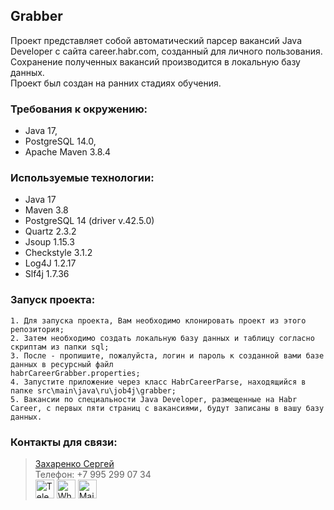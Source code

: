 ## Grabber

Проект представляет собой автоматический парсер вакансий Java Developer с сайта career.habr.com, созданный для личного пользования.<br>
Сохранение полученных вакансий производится в локальную базу данных.<br>
Проект был создан на ранних стадиях обучения.

### Требования к окружению:
* Java 17,
* PostgreSQL 14.0,
* Apache Maven 3.8.4

### Используемые технологии:
* Java 17
* Maven 3.8
* PostgreSQL 14 (driver v.42.5.0)
* Quartz 2.3.2
* Jsoup 1.15.3
* Checkstyle 3.1.2
* Log4J 1.2.17
* Slf4j 1.7.36

### Запуск проекта:
```
1. Для запуска проекта, Вам необходимо клонировать проект из этого репозитория;
2. Затем необходимо создать локальную базу данных и таблицу согласно скриптам из папки sql;
3. После - пропишите, пожалуйста, логин и пароль к созданной вами базе данных в ресурсный файл 
habrCareerGrabber.properties;
4. Запустите приложение через класс HabrCareerParse, находящийся в папке src\main\java\ru\job4j\grabber;
5. Вакансии по специальности Java Developer, размещенные на Habr Career, с первых пяти страниц с вакансиями, будут записаны в вашу базу данных. 
```

### Контакты для связи:
> <a href="https://github.com/Niaktes/">Захаренко Сергей</a> <br>
> Телефон: +7 995 299 07 34 <br>
<a href="https://t.me/SZakharenko"><img src="https://seeklogo.com/images/T/telegram-logo-AD3D08A014-seeklogo.com.png" alt="Telegram" height="30"></a>
<a href="https://wa.me/89265900734"><img src="https://seeklogo.com/images/W/whatsapp-icon-logo-6E793ACECD-seeklogo.com.png" alt="Whatsapp" height="30"></a>
<a href="mailto:Sergei.Zakharenko.it@gmail.com"><img src="https://seeklogo.com/images/G/gmail-logo-0B5D69FF48-seeklogo.com.png" alt="Mail" height="30"></a>
